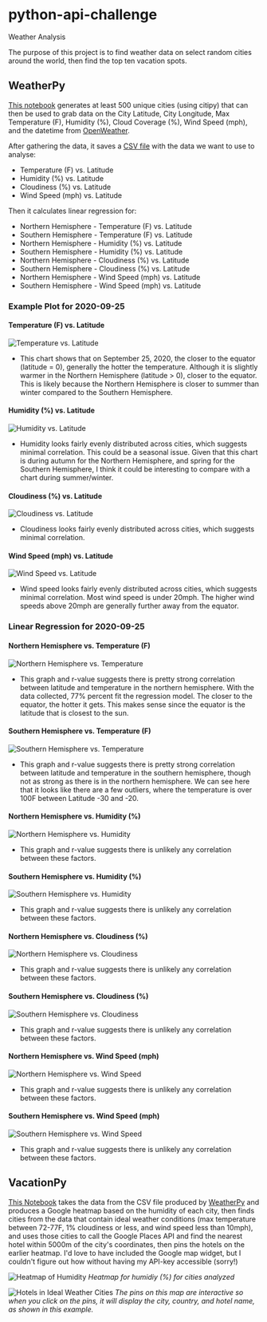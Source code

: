 # python-api-challenge
Weather Analysis

The purpose of this project is to find weather data on select random cities around the world, then find the top ten vacation spots.

## WeatherPy
[This notebook](WeatherPy/WeatherPy.ipynb) generates at least 500 unique cities (using citipy) that can then be used to grab data on the City Latitude, City Longitude, Max Temperature (F), Humidity (%), Cloud Coverage (%), Wind Speed (mph), and the datetime from [OpenWeather](https://openweathermap.org/).

After gathering the data, it saves a [CSV file](WeatherPy/data/weather_data.csv) with the data we want to use to analyse:
* Temperature (F) vs. Latitude
* Humidity (%) vs. Latitude
* Cloudiness (%) vs. Latitude
* Wind Speed (mph) vs. Latitude

Then it calculates linear regression for:
* Northern Hemisphere - Temperature (F) vs. Latitude
* Southern Hemisphere - Temperature (F) vs. Latitude
* Northern Hemisphere - Humidity (%) vs. Latitude
* Southern Hemisphere - Humidity (%) vs. Latitude
* Northern Hemisphere - Cloudiness (%) vs. Latitude
* Southern Hemisphere - Cloudiness (%) vs. Latitude
* Northern Hemisphere - Wind Speed (mph) vs. Latitude
* Southern Hemisphere - Wind Speed (mph) vs. Latitude

### Example Plot for 2020-09-25

#### Temperature (F) vs. Latitude

![Temperature vs. Latitude](WeatherPy/images/lat_temp_2020-09-25.png)

* This chart shows that on September 25, 2020, the closer to the equator (latitude = 0), generally the hotter the temperature. Although it is slightly warmer in the Northern Hemisphere (latitude > 0), closer to the equator. This is likely because the Northern Hemisphere is closer to summer than winter compared to the Southern Hemisphere.

#### Humidity (%) vs. Latitude

![Humidity vs. Latitude](WeatherPy/images/lat_humidity_2020-09-25.png)

* Humidity looks fairly evenly distributed across cities, which suggests minimal correlation. This could be a seasonal issue. Given that this chart is during autumn for the Northern Hemisphere, and spring for the Southern Hemisphere, I think it could be interesting to compare with a chart during summer/winter.

#### Cloudiness (%) vs. Latitude

![Cloudiness vs. Latitude](WeatherPy/images/lat_cloud_2020-09-25.png)

* Cloudiness looks fairly evenly distributed across cities, which suggests minimal correlation.

#### Wind Speed (mph) vs. Latitude

![Wind Speed vs. Latitude](WeatherPy/images/lat_wind_2020-09-25.png)

* Wind speed looks fairly evenly distributed across cities, which suggests minimal correlation. Most wind speed is under 20mph. The higher wind speeds above 20mph are generally further away from the equator.

### Linear Regression for 2020-09-25

#### Northern Hemisphere vs. Temperature (F)

![Northern Hemisphere vs. Temperature](WeatherPy/images/northern_temp_2020-09-25.png)

* This graph and r-value suggests there is pretty strong correlation between latitude and temperature in the northern hemisphere. With the data collected, 77% percent fit the regression model. The closer to the equator, the hotter it gets. This makes sense since the equator is the latitude that is closest to the sun.

#### Southern Hemisphere vs. Temperature (F)

![Southern Hemisphere vs. Temperature](WeatherPy/images/southern_temp_2020-09-25.png)

* This graph and r-value suggests there is pretty strong correlation between latitude and temperature in the southern hemisphere, though not as strong as there is in the northern hemisphere. We can see here that it looks like there are a few outliers, where the temperature is over 100F between Latitude -30 and -20.

#### Northern Hemisphere vs. Humidity (%)

![Northern Hemisphere vs. Humidity](WeatherPy/images/northern_humidity_2020-09-25.png)

* This graph and r-value suggests there is unlikely any correlation between these factors.

#### Southern Hemisphere vs. Humidity (%)

![Southern Hemisphere vs. Humidity](WeatherPy/images/southern_humidity_2020-09-25.png)

* This graph and r-value suggests there is unlikely any correlation between these factors.

#### Northern Hemisphere vs. Cloudiness (%)

![Northern Hemisphere vs. Cloudiness](WeatherPy/images/northern_cloudiness_2020-09-25.png)

* This graph and r-value suggests there is unlikely any correlation between these factors.

#### Southern Hemisphere vs. Cloudiness (%)

![Southern Hemisphere vs. Cloudiness](WeatherPy/images/southern_cloudiness_2020-09-25.png)

* This graph and r-value suggests there is unlikely any correlation between these factors.

#### Northern Hemisphere vs. Wind Speed (mph)

![Northern Hemisphere vs. Wind Speed](WeatherPy/images/northern_wind_2020-09-25.png)

* This graph and r-value suggests there is unlikely any correlation between these factors.

#### Southern Hemisphere vs. Wind Speed (mph)

![Southern Hemisphere vs. Wind Speed](WeatherPy/images/southern_wind_2020-09-25.png)

* This graph and r-value suggests there is unlikely any correlation between these factors.

## VacationPy

[This Notebook](VacationPy/VacationPy.ipynb) takes the data from the CSV file produced by [WeatherPy](WeatherPy/WeatherPy.ipynb) and produces a Google heatmap based on the humidity of each city, then finds cities from the data that contain ideal weather conditions (max temperature between 72-77F, 1% cloudiness or less, and wind speed less than 10mph), and uses those cities to call the Google Places API and find the nearest hotel within 5000m of the city's coordinates, then pins the hotels on the earlier heatmap. I'd love to have included the Google map widget, but I couldn't figure out how without having my API-key accessible (sorry!)

![Heatmap of Humidity](VacationPy/images/heatmap.png)
*Heatmap for humidiy (%) for cities analyzed*

![Hotels in Ideal Weather Cities](VacationPy/images/hotel_pins.png)
*The pins on this map are interactive so when you click on the pins, it will display the city, country, and hotel name, as shown in this example.*
